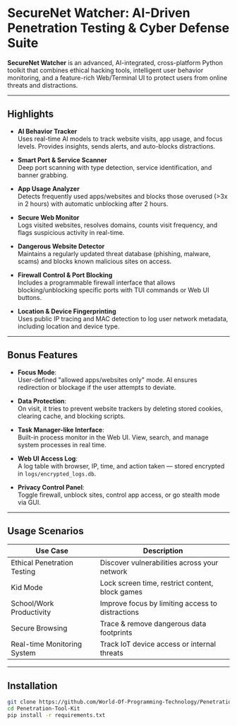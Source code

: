 # SecureNet Watcher: AI-Driven Penetration Testing & Cyber Defense Suite

**SecureNet Watcher** is an advanced, AI-integrated, cross-platform Python toolkit that combines ethical hacking tools, intelligent user behavior monitoring, and a feature-rich Web/Terminal UI to protect users from online threats and distractions.

---

## Highlights

- **AI Behavior Tracker**  
  Uses real-time AI models to track website visits, app usage, and focus levels. Provides insights, sends alerts, and auto-blocks distractions.

- **Smart Port & Service Scanner**  
  Deep port scanning with type detection, service identification, and banner grabbing.

- **App Usage Analyzer**  
  Detects frequently used apps/websites and blocks those overused (>3x in 2 hours) with automatic unblocking after 2 hours.

- **Secure Web Monitor**  
  Logs visited websites, resolves domains, counts visit frequency, and flags suspicious activity in real-time.

- **Dangerous Website Detector**  
  Maintains a regularly updated threat database (phishing, malware, scams) and blocks known malicious sites on access.

- **Firewall Control & Port Blocking**  
  Includes a programmable firewall interface that allows blocking/unblocking specific ports with TUI commands or Web UI buttons.

- **Location & Device Fingerprinting**  
  Uses public IP tracing and MAC detection to log user network metadata, including location and device type.

---

## Bonus Features

- **Focus Mode**:  
  User-defined "allowed apps/websites only" mode. AI ensures redirection or blockage if the user attempts to deviate.

- **Data Protection**:  
  On visit, it tries to prevent website trackers by deleting stored cookies, clearing cache, and blocking scripts.

- **Task Manager-like Interface**:  
  Built-in process monitor in the Web UI. View, search, and manage system processes in real time.

- **Web UI Access Log**:  
  A log table with browser, IP, time, and action taken — stored encrypted in `logs/encrypted_logs.db`.

- **Privacy Control Panel**:  
  Toggle firewall, unblock sites, control app access, or go stealth mode via GUI.

---

## Usage Scenarios

| Use Case                        | Description                                      |
|-------------------------------|--------------------------------------------------|
| Ethical Penetration Testing   | Discover vulnerabilities across your network     |
| Kid Mode                      | Lock screen time, restrict content, block games  |
| School/Work Productivity      | Improve focus by limiting access to distractions |
| Secure Browsing               | Trace & remove dangerous data footprints         |
| Real-time Monitoring System   | Track IoT device access or internal threats      |

---

## Installation

```bash
git clone https://github.com/World-Of-Programming-Technology/Penetration-Tool-kit
cd Penetration-Tool-Kit
pip install -r requirements.txt
